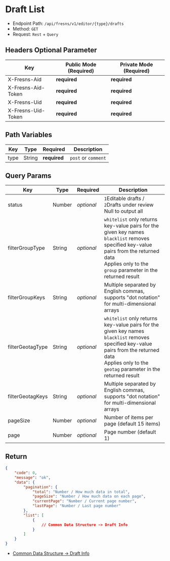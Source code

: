 # Draft List

- Endpoint Path: `/api/fresns/v1/editor/{type}/drafts`
- Method: `GET`
- Request: `Rest` + `Query`

## Headers Optional Parameter

| Key | Public Mode (Required) | Private Mode (Required) |
| --- | --- | --- |
| X-Fresns-Aid | **required** | **required** |
| X-Fresns-Aid-Token | **required** | **required** |
| X-Fresns-Uid | **required** | **required** |
| X-Fresns-Uid-Token | **required** | **required** |

## Path Variables

| Key | Type | Required | Description |
| --- | --- | --- | --- |
| type | String | **required** | `post` or `comment` |

## Query Params

| Key | Type | Required | Description |
| --- | --- | --- | --- |
| status | Number | *optional* | `1`Editable drafts / `2`Drafts under review<br>Null to output all |
| filterGroupType | String | *optional* | `whitelist` only returns key-value pairs for the given key names<br>`blacklist` removes specified key-value pairs from the returned data<br>Applies only to the `group` parameter in the returned result |
| filterGroupKeys | String | *optional* | Multiple separated by English commas, supports "dot notation" for multi-dimensional arrays |
| filterGeotagType | String | *optional* | `whitelist` only returns key-value pairs for the given key names<br>`blacklist` removes specified key-value pairs from the returned data<br>Applies only to the `geotag` parameter in the returned result |
| filterGeotagKeys | String | *optional* | Multiple separated by English commas, supports "dot notation" for multi-dimensional arrays |
| pageSize | Number | *optional* | Number of items per page (default 15 items) |
| page | Number | *optional* | Page number (default 1) |

## Return

```json
{
    "code": 0,
    "message": "ok",
    "data": {
        "pagination": {
            "total": "Number / How much data in total",
            "pageSize": "Number / How much data on each page",
            "currentPage": "Number / Current page number",
            "lastPage": "Number / Last page number"
        },
        "list": [
            {
                // Common Data Structure -> Draft Info
            }
        ]
    }
}
```

- [Common Data Structure -> Draft Info](../../reference/data/draft.md)
